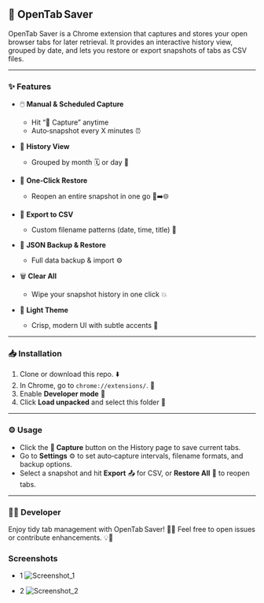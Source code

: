 ## 🚀 OpenTab Saver

OpenTab Saver is a Chrome extension that captures and stores your open browser tabs for later retrieval.
It provides an interactive history view, grouped by date, and lets you restore or export snapshots of tabs as CSV files.

---

### ✨ Features

* 🖱️ **Manual & Scheduled Capture**

  * Hit “📸 Capture” anytime
  * Auto‑snapshot every X minutes ⏰
* 📅 **History View**

  * Grouped by month 🗓️ or day 📆
* 🔄 **One‑Click Restore**

  * Reopen an entire snapshot in one go 🚪➡️🌐
* 💾 **Export to CSV**

  * Custom filename patterns (date, time, title) 📝
* 🔄 **JSON Backup & Restore**

  * Full data backup & import ⚙️
* 🗑️ **Clear All**

  * Wipe your snapshot history in one click 💥
* 🎨 **Light Theme**

  * Crisp, modern UI with subtle accents 🌟

---

### 📥 Installation

1. Clone or download this repo. ⬇️
2. In Chrome, go to `chrome://extensions/`. 🔧
3. Enable **Developer mode** 🔨
4. Click **Load unpacked** and select this folder 📂

---

### ⚙️ Usage

* Click the **📸 Capture** button on the History page to save current tabs.
* Go to **Settings** ⚙️ to set auto‑capture intervals, filename formats, and backup options.
* Select a snapshot and hit **Export** 📤 for CSV, or **Restore All** 🔄 to reopen tabs.

---

### 👩‍💻 Developer

Enjoy tidy tab management with OpenTab Saver! 🙌🐙 Feel free to open issues or contribute enhancements. 💡🚧

### Screenshots
* 1
![Screenshot_1](https://github.com/user-attachments/assets/3bd4192d-f514-4bd7-a59f-c9d9438a348a)

* 2
![Screenshot_2](https://github.com/user-attachments/assets/cd58c704-2abf-4a88-b3c7-1cfa40d344bb)
